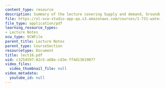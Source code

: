 ```yaml
---
content_type: resource
description: Summary of the lecture covering Supply and demand, Groundwater Management.
file: https://ol-ocw-studio-app-qa.s3.amazonaws.com/courses/1-731-water-resource-systems-fall-2006/c325459782c5a68ecd3eff4d13619077_lect16.pdf
file_type: application/pdf
learning_resource_types:
- Lecture Notes
ocw_type: OCWFile
parent_title: Lecture Notes
parent_type: CourseSection
resourcetype: Document
title: lect16.pdf
uid: c3254597-82c5-a68e-cd3e-ff4d13619077
video_files:
  video_thumbnail_file: null
video_metadata:
  youtube_id: null
---
```

